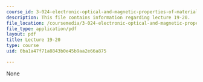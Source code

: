 ```yaml
---
course_id: 3-024-electronic-optical-and-magnetic-properties-of-materials-spring-2013
description: This file contains information regarding lecture 19-20.
file_location: /coursemedia/3-024-electronic-optical-and-magnetic-properties-of-materials-spring-2013/0ba1a47f71a8843b0e45b9aa2e66a875_MIT3_024S13_2012lec19-20.pdf
file_type: application/pdf
layout: pdf
title: Lecture 19-20
type: course
uid: 0ba1a47f71a8843b0e45b9aa2e66a875

---
```

None